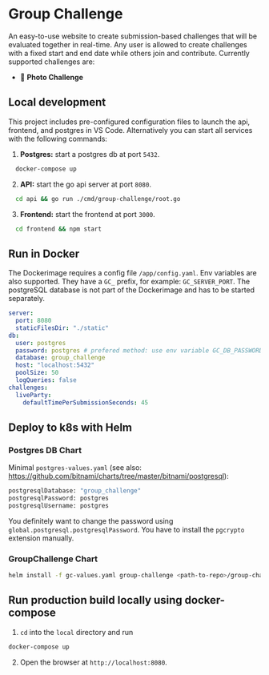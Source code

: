 # Group Challenge

An easy-to-use website to create submission-based challenges that will be evaluated together in real-time.
Any user is allowed to create challenges with a fixed start and end date while others join and
contribute. Currently supported challenges are:

- 📸 **Photo Challenge**

## Local development

This project includes pre-configured configuration files to launch the api, frontend, and postgres in VS Code. Alternatively you can start all services with the following commands:

1. **Postgres:** start a postgres db at port `5432`.

```sh
  docker-compose up
```

2. **API:** start the go api server at port `8080`.

```sh
  cd api && go run ./cmd/group-challenge/root.go
```

3. **Frontend:** start the frontend at port `3000`.

```sh
  cd frontend && npm start
```

## Run in Docker

The Dockerimage requires a config file `/app/config.yaml`. Env variables are also supported. They have a `GC_` prefix,
for example: `GC_SERVER_PORT`. The postgreSQL database is not part of the Dockerimage and has to be started separately.

```yaml
server:
  port: 8080
  staticFilesDir: "./static"
db:
  user: postgres
  password: postgres # prefered method: use env variable GC_DB_PASSWORD
  database: group_challenge
  host: "localhost:5432"
  poolSize: 50
  logQueries: false
challenges:
  liveParty:
    defaultTimePerSubmissionSeconds: 45
```

## Deploy to k8s with Helm

### Postgres DB Chart

Minimal `postgres-values.yaml` (see also: https://github.com/bitnami/charts/tree/master/bitnami/postgresql):

```sh
postgresqlDatabase: "group_challenge"
postgresqlPassword: postgres
postgresqlUsername: postgres
```

You definitely want to change the password using `global.postgresql.postgresqlPassword`. You have to install the `pgcrypto` extension manually.

### GroupChallenge Chart

```sh
helm install -f gc-values.yaml group-challenge <path-to-repo>/group-challenge/helm/group-challenge
```

## Run production build locally using docker-compose

1. `cd` into the `local` directory and run

```sh
docker-compose up
```

2. Open the browser at `http://localhost:8080`.
